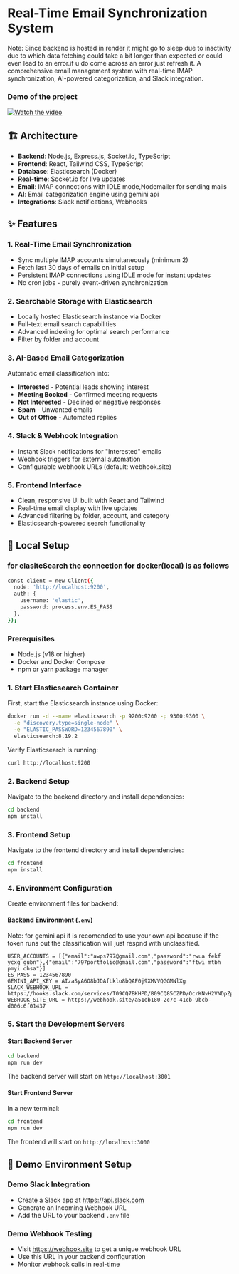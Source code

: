 # Real-Time Email Synchronization System
Note: Since backend is hosted in render it might go to sleep due to inactivity due to which data fetching could take a bit longer than expected or could even lead to an error.if u do come across an error just refresh it.
A comprehensive email management system with real-time IMAP synchronization, AI-powered categorization, and Slack integration.
### Demo of the project 
[![Watch the video](https://img.youtube.com/vi/mo5XjXIbD04/maxresdefault.jpg)](https://www.youtube.com/watch?v=mo5XjXIbD04)


## 🏗️ Architecture

- **Backend**: Node.js, Express.js, Socket.io, TypeScript
- **Frontend**: React, Tailwind CSS, TypeScript
- **Database**: Elasticsearch (Docker)
- **Real-time**: Socket.io for live updates
- **Email**: IMAP connections with IDLE mode,Nodemailer for sending mails
- **AI**: Email categorization engine using gemini api
- **Integrations**: Slack notifications, Webhooks

## ✨ Features

### 1. Real-Time Email Synchronization
- Sync multiple IMAP accounts simultaneously (minimum 2)
- Fetch last 30 days of emails on initial setup
- Persistent IMAP connections using IDLE mode for instant updates
- No cron jobs - purely event-driven synchronization

### 2. Searchable Storage with Elasticsearch
- Locally hosted Elasticsearch instance via Docker
- Full-text email search capabilities
- Advanced indexing for optimal search performance
- Filter by folder and account

### 3. AI-Based Email Categorization
Automatic email classification into:
- **Interested** - Potential leads showing interest
- **Meeting Booked** - Confirmed meeting requests
- **Not Interested** - Declined or negative responses  
- **Spam** - Unwanted emails
- **Out of Office** - Automated replies

### 4. Slack & Webhook Integration
- Instant Slack notifications for "Interested" emails
- Webhook triggers for external automation
- Configurable webhook URLs (default: webhook.site)

### 5. Frontend Interface
- Clean, responsive UI built with React and Tailwind
- Real-time email display with live updates
- Advanced filtering by folder, account, and category
- Elasticsearch-powered search functionality

## 🚀 Local Setup
### for elasitcSearch the connection for docker(local) is as follows
```bash
const client = new Client({
  node: 'http://localhost:9200',
  auth: {
    username: 'elastic',         
    password: process.env.ES_PASS
  },
});
```


### Prerequisites
- Node.js (v18 or higher)
- Docker and Docker Compose
- npm or yarn package manager

### 1. Start Elasticsearch Container

First, start the Elasticsearch instance using Docker:

```bash
docker run -d --name elasticsearch -p 9200:9200 -p 9300:9300 \
  -e "discovery.type=single-node" \
  -e "ELASTIC_PASSWORD=1234567890" \
  elasticsearch:8.19.2
```

Verify Elasticsearch is running:
```bash
curl http://localhost:9200
```

### 2. Backend Setup

Navigate to the backend directory and install dependencies:

```bash
cd backend
npm install
```

### 3. Frontend Setup

Navigate to the frontend directory and install dependencies:

```bash
cd frontend
npm install
```

### 4. Environment Configuration

Create environment files for backend:

#### Backend Environment (`.env`)
Note: for gemini api it is recomended to use your own api because if the token runs out the classification will just respnd with unclassified.
```env
USER_ACCOUNTS = [{"email":"awps797@gmail.com","password":"rwua fekf ycxq gubn"},{"email":"797portfolio@gmail.com","password":"ftwi mtbh pmyi ohsa"}]
ES_PASS = 1234567890
GEMINI_API_KEY = AIzaSyA6O8bJDAfLklo8bQAF0j9XMVVQGGMNlXg
SLACK_WEBHOOK_URL = https://hooks.slack.com/services/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
WEBHOOK_SITE_URL = https://webhook.site/a51eb180-2c7c-41cb-9bcb-d006c6f01437
```


### 5. Start the Development Servers

#### Start Backend Server
```bash
cd backend
npm run dev
```

The backend server will start on `http://localhost:3001`

#### Start Frontend Server
In a new terminal:
```bash
cd frontend
npm run dev
```

The frontend will start on `http://localhost:3000`

## 🔧 Demo Environment Setup

### Demo Slack Integration
- Create a Slack app at https://api.slack.com
- Generate an Incoming Webhook URL
- Add the URL to your backend `.env` file

### Demo Webhook Testing
- Visit https://webhook.site to get a unique webhook URL
- Use this URL in your backend configuration
- Monitor webhook calls in real-time

